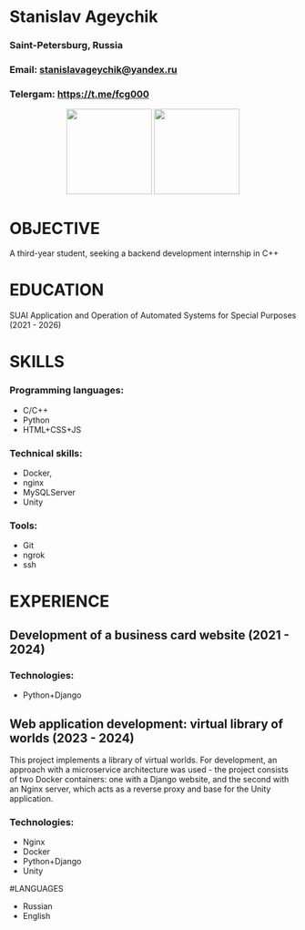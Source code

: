 # Stanislav Ageychik 
### Saint-Petersburg, Russia
### Email: stanislavageychik@yandex.ru 
### Telergam: https://t.me/fcg000

<p align='center' style ="width: 100%">
   <a href="https://github-readme-stats.vercel.app/api?username=fcg-coder&show_icons=true&count_private=true">
       <img height=150 src="https://github-readme-stats.vercel.app/api?username=fcg-coder&show_icons=true&count_private=true"/></a>
   <a href="https://github.com/fcg-coder/github-readme-stats">
       <img height=150 src="https://github-readme-stats.vercel.app/api/top-langs/?username=fcg-coder&layout=compact"/></a>
</p>

# OBJECTIVE
A third-year student, seeking a backend development internship in C++


# EDUCATION
SUAI Application and Operation of Automated Systems for Special Purposes (2021 - 2026)

# SKILLS

### Programming languages: 
- C/C++
- Python
- HTML+CSS+JS

### Technical skills: 
- Docker,
- nginx
- MySQLServer
- Unity

### Tools:
- Git
- ngrok 
- ssh


# EXPERIENCE

## Development of a business card website (2021 - 2024)

### Technologies:
- Python+Django

## Web application development: virtual library of worlds (2023 - 2024)

This project implements a library of virtual worlds. For development, an approach with a microservice architecture was used - the project consists of two Docker containers: one with a Django website, and the second with an Nginx server, which acts as a reverse proxy and base for the Unity application.

### Technologies: 
- Nginx
- Docker
- Python+Django
- Unity


#LANGUAGES
- Russian
- English


